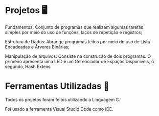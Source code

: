 # Projetos 🖥

  Fundamentos: Conjunto de programas que realizam algumas tarefas simples por meio do uso de funções, laços de repetição e registros;
  
  Estrutura de Dados: Abrange programas feitos por meio do uso de Lista Encadeadas e Árvores Binárias;
  
  Manipulação de arquivos: Consiste na construção de dois programas. O primeiro apresenta uma LED e um Gerenciador de Espaços Disponíveis, o segundo, Hash Extens 

# Ferramentas Utilizadas 🔧
  
  Todos os projetos foram feitos utilizando a Linguagem C.
  
  Foi usado a ferramenta Visual Studio Code como IDE.
